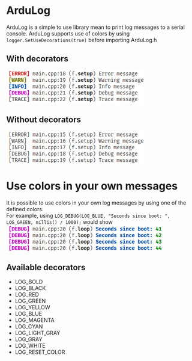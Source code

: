 # ArduLog
ArduLog is a simple to use library mean to print log messages to a serial console.
ArduLog supports use of colors by using `logger.SetUseDecorations(true)` before importing ArduLog.h

## With decorators
![with decorators](images/with_decorators.png)

## Without decorators
![with decorators](images/without_decorators.png)

# Use colors in your own messages
It is possible to use colors in your own log messages by using one of the defined colors.  
For example, using `LOG_DEBUG(LOG_BLUE, "Seconds since boot: ", LOG_GREEN, millis() / 1000);` would show
![advanced with colors](images/advanced_with_colors.png)

## Available decorators
* LOG_BOLD
* LOG_BLACK
* LOG_RED
* LOG_GREEN
* LOG_YELLOW
* LOG_BLUE
* LOG_MAGENTA
* LOG_CYAN
* LOG_LIGHT_GRAY
* LOG_GRAY
* LOG_WHITE
* LOG_RESET_COLOR
